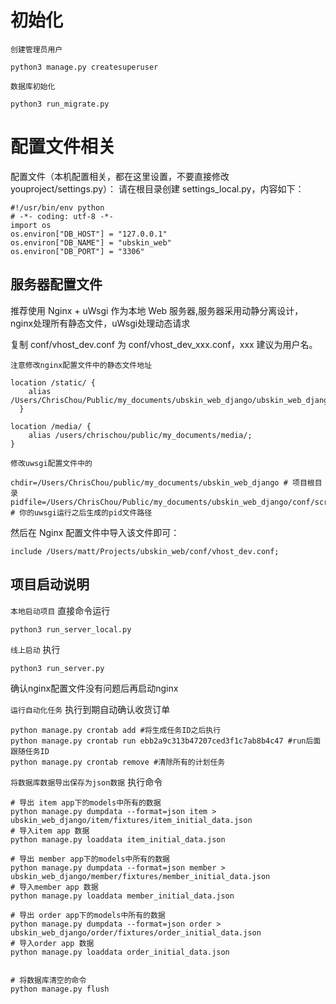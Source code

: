 初始化
============

`创建管理员用户`
```
python3 manage.py createsuperuser
```

`数据库初始化`
```
python3 run_migrate.py
```

配置文件相关
==========
配置文件（本机配置相关，都在这里设置，不要直接修改 youproject/settings.py）：
请在根目录创建 settings_local.py，内容如下：
```
#!/usr/bin/env python
# -*- coding: utf-8 -*-
import os
os.environ["DB_HOST"] = "127.0.0.1"
os.environ["DB_NAME"] = "ubskin_web"
os.environ["DB_PORT"] = "3306"
```

服务器配置文件
------------
推荐使用 Nginx + uWsgi 作为本地 Web 服务器,服务器采用动静分离设计，nginx处理所有静态文件，uWsgi处理动态请求

复制 conf/vhost_dev.conf 为 conf/vhost_dev_xxx.conf，xxx 建议为用户名。

`注意修改nginx配置文件中的静态文件地址`
```
location /static/ {
    alias /Users/ChrisChou/Public/my_documents/ubskin_web_django/ubskin_web_django/static/;
  }

location /media/ {
    alias /users/chrischou/public/my_documents/media/;
}

```
`修改uwsgi配置文件中的`
```
chdir=/Users/ChrisChou/public/my_documents/ubskin_web_django # 项目根目录
pidfile=/Users/ChrisChou/Public/my_documents/ubskin_web_django/conf/script/uwsgi.pid # 你的uwsgi运行之后生成的pid文件路径

```

然后在 Nginx 配置文件中导入该文件即可：
```
include /Users/matt/Projects/ubskin_web/conf/vhost_dev.conf;
```

项目启动说明
------
`本地启动项目`
直接命令运行
```
python3 run_server_local.py
```

`线上启动`
执行
```
python3 run_server.py
```
确认nginx配置文件没有问题后再启动nginx

`运行自动化任务`
执行到期自动确认收货订单
```
python manage.py crontab add #将生成任务ID之后执行
python manage.py crontab run ebb2a9c313b47207ced3f1c7ab8b4c47 #run后面跟随任务ID
python manage.py crontab remove #清除所有的计划任务
```


`将数据库数据导出保存为json数据`
执行命令
```
# 导出 item app下的models中所有的数据
python manage.py dumpdata --format=json item > ubskin_web_django/item/fixtures/item_initial_data.json
# 导入item app 数据
python manage.py loaddata item_initial_data.json

# 导出 member app下的models中所有的数据
python manage.py dumpdata --format=json member > ubskin_web_django/member/fixtures/member_initial_data.json
# 导入member app 数据
python manage.py loaddata member_initial_data.json

# 导出 order app下的models中所有的数据
python manage.py dumpdata --format=json order > ubskin_web_django/order/fixtures/order_initial_data.json
# 导入order app 数据
python manage.py loaddata order_initial_data.json


# 将数据库清空的命令
python manage.py flush

```
